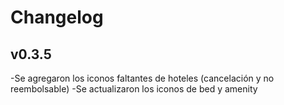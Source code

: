 # Changelog

## v0.3.5

-Se agregaron los iconos faltantes de hoteles (cancelación y no reembolsable)
-Se actualizaron los iconos de bed y amenity
